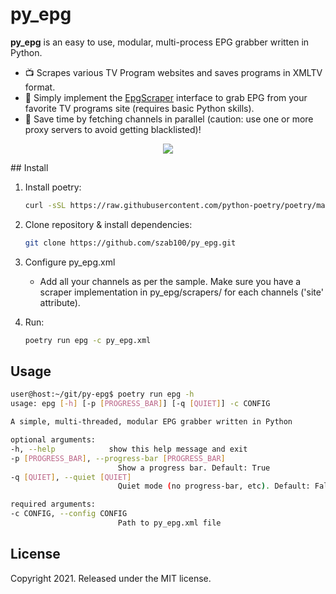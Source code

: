 # py_epg

**py_epg** is an easy to use, modular, multi-process EPG grabber written in Python.

* 📺 Scrapes various TV Program websites and saves programs in XMLTV format.
* 🧩 Simply implement the [EpgScraper](https://github.com/szab100/py_epg/blob/main/py_epg/common/epg_scraper.py) interface to grab EPG from your favorite TV programs site (requires basic Python skills).
* 🚀 Save time by fetching channels in parallel (caution: use one or more proxy servers to avoid getting blacklisted)!

<p align="center">
  <img src="https://raw.githubusercontent.com/szab100/py_epg/main/py_epg.gif">
</p>
## Install

1. Install poetry: 
    ```sh
    curl -sSL https://raw.githubusercontent.com/python-poetry/poetry/master/get-poetry.py | python -
    ```

2. Clone repository & install dependencies:
      ```sh
      git clone https://github.com/szab100/py_epg.git
      ```

3. Configure py_epg.xml
    - Add all your channels as per the sample. Make sure you have a scraper implementation in py_epg/scrapers/ for each channels ('site' attribute).

4. Run:
      ```sh
      poetry run epg -c py_epg.xml
      ```
## Usage

```sh
user@host:~/git/py-epg$ poetry run epg -h
usage: epg [-h] [-p [PROGRESS_BAR]] [-q [QUIET]] -c CONFIG

A simple, multi-threaded, modular EPG grabber written in Python

optional arguments:
-h, --help            show this help message and exit
-p [PROGRESS_BAR], --progress-bar [PROGRESS_BAR]
                        Show a progress bar. Default: True
-q [QUIET], --quiet [QUIET]
                        Quiet mode (no progress-bar, etc). Default: False

required arguments:
-c CONFIG, --config CONFIG
                        Path to py_epg.xml file
```

## License

Copyright 2021. Released under the MIT license.
